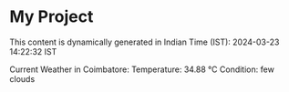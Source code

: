 # My Project

This content is dynamically generated in Indian Time (IST): 2024-03-23 14:22:32 IST


Current Weather in Coimbatore:
Temperature: 34.88 °C
Condition: few clouds
